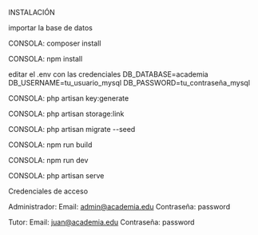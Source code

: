 INSTALACIÓN

importar la base de datos

CONSOLA: composer install

CONSOLA: npm install

editar el .env con las credenciales
DB_DATABASE=academia
DB_USERNAME=tu_usuario_mysql
DB_PASSWORD=tu_contraseña_mysql

CONSOLA: php artisan key:generate

CONSOLA: php artisan storage:link

CONSOLA: php artisan migrate --seed

CONSOLA: npm run build

CONSOLA: npm run dev

CONSOLA: php artisan serve



Credenciales de acceso

Administrador:
Email: admin@academia.edu
Contraseña: password

Tutor:
Email: juan@academia.edu
Contraseña: password